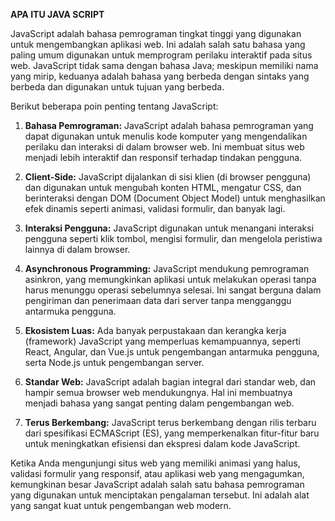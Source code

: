 **APA ITU JAVA SCRIPT**

JavaScript adalah bahasa pemrograman tingkat tinggi yang digunakan untuk mengembangkan aplikasi web. Ini adalah salah satu bahasa yang paling umum digunakan untuk memprogram perilaku interaktif pada situs web. JavaScript tidak sama dengan bahasa Java; meskipun memiliki nama yang mirip, keduanya adalah bahasa yang berbeda dengan sintaks yang berbeda dan digunakan untuk tujuan yang berbeda.

Berikut beberapa poin penting tentang JavaScript:

1. **Bahasa Pemrograman:** JavaScript adalah bahasa pemrograman yang dapat digunakan untuk menulis kode komputer yang mengendalikan perilaku dan interaksi di dalam browser web. Ini membuat situs web menjadi lebih interaktif dan responsif terhadap tindakan pengguna.

2. **Client-Side:** JavaScript dijalankan di sisi klien (di browser pengguna) dan digunakan untuk mengubah konten HTML, mengatur CSS, dan berinteraksi dengan DOM (Document Object Model) untuk menghasilkan efek dinamis seperti animasi, validasi formulir, dan banyak lagi.

3. **Interaksi Pengguna:** JavaScript digunakan untuk menangani interaksi pengguna seperti klik tombol, mengisi formulir, dan mengelola peristiwa lainnya di dalam browser.

4. **Asynchronous Programming:** JavaScript mendukung pemrograman asinkron, yang memungkinkan aplikasi untuk melakukan operasi tanpa harus menunggu operasi sebelumnya selesai. Ini sangat berguna dalam pengiriman dan penerimaan data dari server tanpa mengganggu antarmuka pengguna.

5. **Ekosistem Luas:** Ada banyak perpustakaan dan kerangka kerja (framework) JavaScript yang memperluas kemampuannya, seperti React, Angular, dan Vue.js untuk pengembangan antarmuka pengguna, serta Node.js untuk pengembangan server.

6. **Standar Web:** JavaScript adalah bagian integral dari standar web, dan hampir semua browser web mendukungnya. Hal ini membuatnya menjadi bahasa yang sangat penting dalam pengembangan web.

7. **Terus Berkembang:** JavaScript terus berkembang dengan rilis terbaru dari spesifikasi ECMAScript (ES), yang memperkenalkan fitur-fitur baru untuk meningkatkan efisiensi dan ekspresi dalam kode JavaScript.

Ketika Anda mengunjungi situs web yang memiliki animasi yang halus, validasi formulir yang responsif, atau aplikasi web yang mengagumkan, kemungkinan besar JavaScript adalah salah satu bahasa pemrograman yang digunakan untuk menciptakan pengalaman tersebut. Ini adalah alat yang sangat kuat untuk pengembangan web modern.
